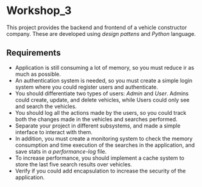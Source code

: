 # Workshop_3
This project provides the backend and frontend of a vehicle constructor company. These are developed using _design pattens_ and _Python_ language.

## Requirements
- Application is still consuming a lot of memory, so you must reduce ir as much as possible.
- An authentication system is needed, so you must create a simple login system where you could register users and authenticate.
- You should differentiate two types of users: _Admin_ and _User_. Admins could create, update, and delete vehicles, while Users could only see and search the vehicles. 
- You should log all the actions made by the users, so you could track both the changes made in the vehicles and searches performed.
- Separate your project in different subsystems, and made a simple interface to interact with them.
- In addition, you must create a monitoring system to check the memory consumption and time execution of the searches in the application, and save stats in _a performance-log_ file.
- To increase performance, you should implement a cache system to store the last five search results over vehicles. 
- Verify if you could add encapsulation to increase the security of the application.

